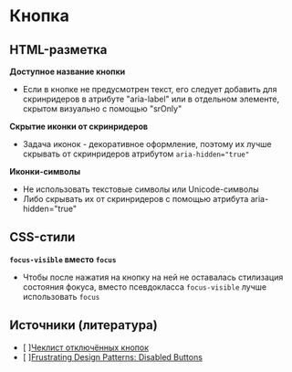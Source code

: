 # **Кнопка**

## HTML-разметка
**Доступное название кнопки**
- Если в кнопке не предусмотрен текст, его следует добавить для скринридеров в атрибуте "aria-label" или в отдельном элементе, скрытом визуально с помощью "srOnly"

**Скрытие иконки от скринридеров**
- Задача иконок - декоративное оформление, поэтому их лучше скрывать от скринридеров атрибутом `aria-hidden="true"`

**Иконки-символы**
- Не использовать текстовые символы или Unicode-символы
- Либо скрывать их от скринридеров с помощью атрибута aria-hidden="true"


## CSS-стили
**`focus-visible` вместо `focus`**
- Чтобы после нажатия на кнопку на ней не оставалась стилизация состояния фокуса, вместо псевдокласса `focus-visible` лучше использовать  `focus`


## Источники (литература)
- [ ][Чеклист отключённых кнопок](https://twitter.com/smashingmag/status/1422851562414673924)
- [ ][Frustrating Design Patterns: Disabled Buttons](https://www.smashingmagazine.com/2021/08/frustrating-design-patterns-disabled-buttons/)